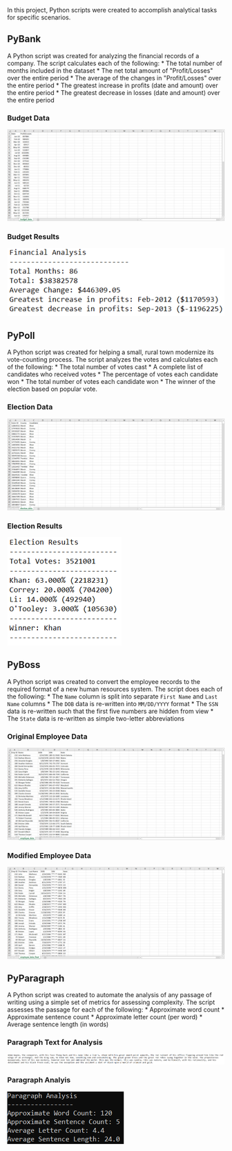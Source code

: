 In this project, Python scripts were created to accomplish analytical tasks for specific scenarios.

## PyBank

A Python script was created for analyzing the financial records of a company. The script calculates each of the following: 
	* The total number of months included in the dataset
	* The net total amount of "Profit/Losses" over the entire period
	* The average of the changes in "Profit/Losses" over the entire period
	* The greatest increase in profits (date and amount) over the entire period
	* The greatest decrease in losses (date and amount) over the entire period

### Budget Data
![Budget Data](Images/budget_data.png)

### Budget Results
![Budget Results](Images/budget_results.png)


## PyPoll

A Python script was created for helping a small, rural town modernize its vote-counting process. The script analyzes the votes and calculates each of the following:
	* The total number of votes cast
	* A complete list of candidates who received votes
	* The percentage of votes each candidate won
	* The total number of votes each candidate won
	* The winner of the election based on popular vote.

### Election Data
![Election Data](Images/election_data.png)

### Election Results
![Election Results](Images/election_results.png)


## PyBoss

A Python script was created to convert the employee records to the required format of a new human resources system. The script does each of the following:
	* The `Name` column is split into separate `First Name` and `Last Name` columns
	* The `DOB` data is re-written into `MM/DD/YYYY` format
	* The `SSN` data is re-written such that the first five numbers are hidden from view
	* The `State` data is re-written as simple two-letter abbreviations

### Original Employee Data
![Employee Data](Images/employee_data.png)

### Modified Employee Data
![Employee Data Final](Images/employee_data_final.png)


## PyParagraph

A Python script was created to automate the analysis of any passage of writing using a simple set of metrics for assessing complexity. The script assesses the 
passage for each of the following: 
	* Approximate word count
	* Approximate sentence count
	* Approximate letter count (per word)
	* Average sentence length (in words)

### Paragraph Text for Analysis
![Paragraph 3 Text](Images/paragraph_3_text.png)

### Paragraph Analyis
![Paragraph 3 Analysis](Images/paragraph_3_analysis.png)